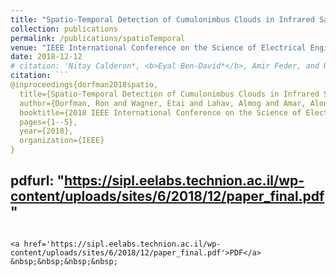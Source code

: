 ```yaml
---
title: "Spatio-Temporal Detection of Cumulonimbus Clouds in Infrared Satellite Images"
collection: publications
permalink: /publications/spatioTemporal
venue: "IEEE International Conference on the Science of Electrical Engineering in Israel (ICSEE)"
date: 2018-12-12
# citation: 'Nitay Calderon*, <b>Eyal Ben-David*</b>, Amir Feder, and Roi Reichart. "DoCoGen: Domain Counterfactual Generation for Low Resource Domain Adaptation." <i>60th Annual Meeting of the Association for Computational Linguistics</i>. 2022.'
citation: ```
@inproceedings{dorfman2018spatio,
  title={Spatio-Temporal Detection of Cumulonimbus Clouds in Infrared Satellite Images},
  author={Dorfman, Ron and Wagner, Etai and Lahav, Almog and Amar, Alon and Talmon, Ronen and Halle, Yaron},
  booktitle={2018 IEEE International Conference on the Science of Electrical Engineering in Israel (ICSEE)},
  pages={1--5},
  year={2018},
  organization={IEEE}
}
```
pdfurl: "https://sipl.eelabs.technion.ac.il/wp-content/uploads/sites/6/2018/12/paper_final.pdf"
---  
```

<a href='https://sipl.eelabs.technion.ac.il/wp-content/uploads/sites/6/2018/12/paper_final.pdf'>PDF</a>
&nbsp;&nbsp;&nbsp;&nbsp;